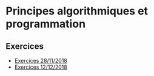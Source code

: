 # Principes algorithmiques et programmation

## Exercices
- [Exercices 28/11/2018](doc/exo_2018_12_06.md)
- [Exercices 12/12/2018](doc/exo_2018_12_12.md)
